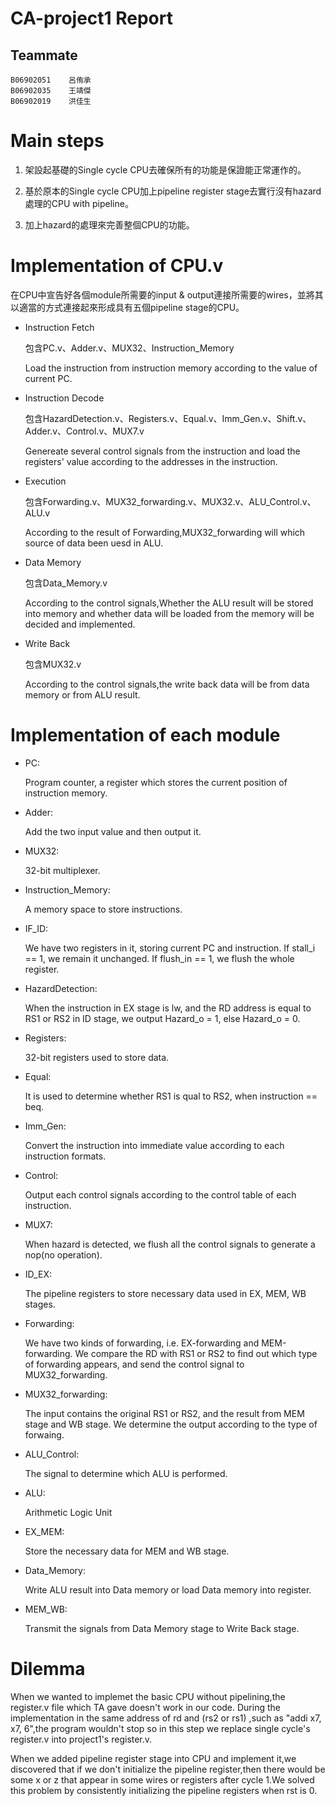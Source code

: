 # CA-project1     Report
## Teammate
    B06902051    呂侑承
    B06902035    王靖傑
    B06902019    洪佳生
# Main steps
1. 架設起基礎的Single cycle CPU去確保所有的功能是保證能正常運作的。

2. 基於原本的Single cycle CPU加上pipeline register stage去實行沒有hazard處理的CPU with pipeline。

3. 加上hazard的處理來完善整個CPU的功能。

# Implementation of CPU.v
在CPU中宣告好各個module所需要的input & output連接所需要的wires，並將其以適當的方式連接起來形成具有五個pipeline stage的CPU。

*    Instruction Fetch

        包含PC.v、Adder.v、MUX32、Instruction_Memory
            
        Load the instruction from instruction memory according to the value of current PC.

*    Instruction Decode
    
        包含HazardDetection.v、Registers.v、Equal.v、Imm_Gen.v、Shift.v、Adder.v、Control.v、MUX7.v
        
        Genereate several control signals from the instruction and load the registers' value according to the addresses in the instruction. 

*    Execution
        
        包含Forwarding.v、MUX32_forwarding.v、MUX32.v、ALU_Control.v、ALU.v
        
        According to the result of Forwarding,MUX32_forwarding will which source of data been uesd in ALU.

*    Data Memory
        
        包含Data_Memory.v
        
        According to the control signals,Whether the ALU result will be stored into memory and whether data will be loaded from the memory will be decided and implemented.

*    Write Back
        
        包含MUX32.v
        
        According to the control signals,the write back data will be from data memory or from ALU result.

# Implementation of each module
* PC: 

    Program counter, a register which stores the current position of instruction memory.

* Adder: 

     Add the two input value and then output it.

* MUX32: 

    32-bit multiplexer.

* Instruction_Memory: 

    A memory space to store instructions.

* IF_ID: 

    We have two registers in it, storing current PC and instruction. If stall_i == 1, we remain it unchanged. If flush_in == 1, we flush the whole register.

* HazardDetection: 

    When the instruction in EX stage is lw, and the RD address is equal to RS1 or RS2 in ID stage, we output Hazard_o = 1, else Hazard_o = 0.

* Registers: 

    32-bit registers used to store data.

* Equal: 

    It is used to determine whether RS1 is qual to RS2, when instruction == beq.

* Imm_Gen: 

    Convert the instruction into immediate value according to each instruction formats. 

* Control: 

    Output each control signals according to the control table of each instruction.

* MUX7: 

    When hazard is detected, we flush all the control signals to generate a nop(no operation).

* ID_EX: 

    The pipeline registers to store necessary data used in EX, MEM, WB stages.

* Forwarding: 

    We have two kinds of forwarding, i.e. EX-forwarding and MEM-forwarding. We compare the RD with RS1 or RS2 to find out which type of forwarding appears, and send the control signal to MUX32_forwarding.

* MUX32_forwarding: 

    The input contains the original RS1 or RS2, and the result from MEM stage and WB stage. We determine the output according to the type of forwaing.

* ALU_Control: 

    The signal to determine which ALU is performed.

* ALU: 

    Arithmetic Logic Unit

* EX_MEM: 

    Store the necessary data for MEM and WB stage.

* Data_Memory: 

    Write ALU result into Data memory or load Data memory into register.

* MEM_WB: 

    Transmit the signals from Data Memory stage to Write Back stage.

# Dilemma
When we wanted to implemet the basic CPU without pipelining,the register.v file which TA gave doesn't work in our code.
During the implementation in the same address of rd and (rs2 or rs1) ,such as "addi x7, x7, 6",the program wouldn't stop so in this step we replace single cycle's register.v into project1's register.v.

When we added pipeline register stage into CPU and implement it,we discovered that if we don't initialize the pipeline register,then there would be some x or z that appear in some wires or registers after cycle 1.We solved this problem by consistently initializing the pipeline registers when rst is 0.